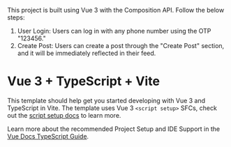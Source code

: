 This project is built using Vue 3 with the Composition API. Follow the below steps:
1. User Login: Users can log in with any phone number using the OTP "123456."
2. Create Post: Users can create a post through the "Create Post" section, and it will be immediately reflected in their feed.




# Vue 3 + TypeScript + Vite

This template should help get you started developing with Vue 3 and TypeScript in Vite. The template uses Vue 3 `<script setup>` SFCs, check out the [script setup docs](https://v3.vuejs.org/api/sfc-script-setup.html#sfc-script-setup) to learn more.

Learn more about the recommended Project Setup and IDE Support in the [Vue Docs TypeScript Guide](https://vuejs.org/guide/typescript/overview.html#project-setup).
